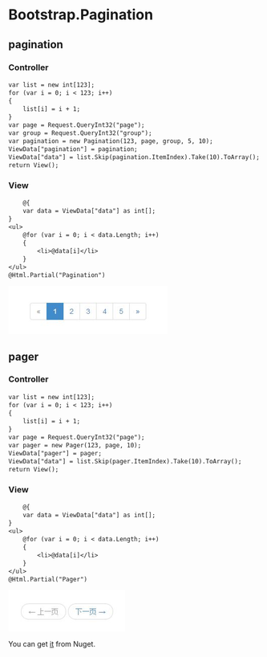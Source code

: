 Bootstrap.Pagination
====================

pagination
--------------------
### Controller
    var list = new int[123];
    for (var i = 0; i < 123; i++)
    {
        list[i] = i + 1;
    }
    var page = Request.QueryInt32("page");
    var group = Request.QueryInt32("group");
    var pagination = new Pagination(123, page, group, 5, 10);
    ViewData["pagination"] = pagination;
    ViewData["data"] = list.Skip(pagination.ItemIndex).Take(10).ToArray();
    return View();
### View
        @{
        var data = ViewData["data"] as int[];
    }
    <ul>
        @for (var i = 0; i < data.Length; i++)
        {
            <li>@data[i]</li>
        }
    </ul>
    @Html.Partial("Pagination")
![](/images/Pagination-Example.JPG)

pager
--------------------
### Controller
    var list = new int[123];
    for (var i = 0; i < 123; i++)
    {
        list[i] = i + 1;
    }
    var page = Request.QueryInt32("page");
    var pager = new Pager(123, page, 10);
    ViewData["pager"] = pager;
    ViewData["data"] = list.Skip(pager.ItemIndex).Take(10).ToArray();
    return View();
### View
        @{
        var data = ViewData["data"] as int[];
    }
    <ul>
        @for (var i = 0; i < data.Length; i++)
        {
            <li>@data[i]</li>
        }
    </ul>
    @Html.Partial("Pager")

![](/images/Pager-Example.JPG)

You can get [it](https://www.nuget.org/packages/Bootstrap.Pagination) from Nuget.
